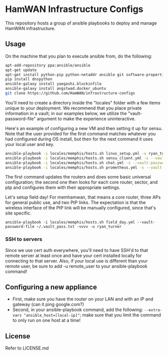 # HamWAN Infrastructure Configs
This repository hosts a group of ansible playbooks to deploy and manage HamWAN infrastructure.

## Usage
On the machine that you plan to execute ansible from, do the following:
```bash
apt-add-repository ppa:ansible/ansible
apt-get update
apt-get install python-pip python-netaddr ansible git software-properties-common -y
pip install dnspython
ansible-galaxy install yaegashi.blockinfile
ansible-galaxy install angstwad.docker_ubuntu
git clone https://github.com/HamWAN/infrastructure-configs
```

You'll need to create a directory inside the "locales" folder with a few items unique to your deployment. We recommend that you place private information in a vault; in our examples below, we utilize the "vault-password-file" argument to make the experience uninteractive.

Here's an example of configuring a new VM and then setting it up for sensu. Note that the user provided for the first command matches whatever you had configured during OS install, but then for the next command it uses your local user and key.
```bash
ansible-playbook -i locales/memphis/hosts.sh linux_setup.yml -u ryan_turner -k -K -s --vault-password-file ~/.vault_pass.txt -vvvv --limit eden.mno.memhamwan.net
ansible-playbook -i locales/memphis/hosts.sh sensu_client.yml -s --vault-password-file ~/.vault_pass.txt -vvvv --limit eden.mno.memhamwan.net
ansible-playbook -i locales/memphis/hosts.sh chat.yml -s --vault-password-file ~/.vault_pass.txt -vvvv --limit chat.mno.memhamwan.net
ansible-playbook -i locales/memphis/hosts.sh prometheus.yml -s --vault-password-file ~/.vault_pass.txt -vvvv --limit monitor.mno.memhamwan.net
```
The first command updates the routers and does some basic universal configuration; the second one then looks for each core router, sector, and ptp and configures them with their appropriate settings.

Let's setup field day! For memhamwan, that means a core router, three APs for general public use, and two PtP links. The expectation is that the wireless interface of the PtP link will be manually configured, since that's site specific.
```base
ansible-playbook -i locales/memphis/hosts.sh field_day.yml --vault-password-file ~/.vault_pass.txt -vvvv -u ryan_turner
```

### SSH to servers
Since we use cert auth everywhere, you'll need to have SSH'd to that remote server at least once and have your cert installed locally for connecting to that server. Also, if your local use is different than your remote user, be sure to add -u remote_user to your ansible-playbook command!

## Configuring a new appliance
* First, make sure you have the router on your LAN and with an IP and gateway (can it ping google.com?)
* Second, in your ansible-playbook command, add the following: ```--extra-vars "ansible_host=[local-ip]"```; make sure that you limit the command to only run on one host at a time!

## License
Refer to LICENSE.md

